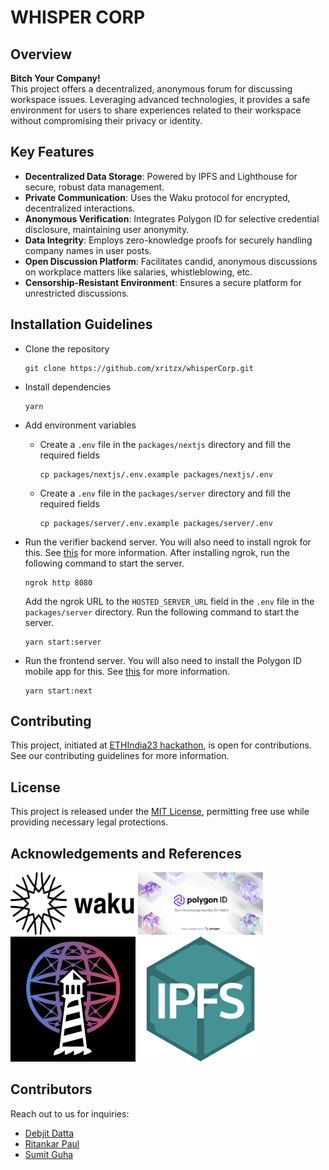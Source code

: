 # WHISPER CORP

## Overview

**Bitch Your Company!**\
This project offers a decentralized, anonymous forum for discussing workspace issues. Leveraging advanced technologies, it provides a safe environment for users to share experiences related to their workspace without compromising their privacy or identity.

## Key Features

- **Decentralized Data Storage**: Powered by IPFS and Lighthouse for secure, robust data management.
- **Private Communication**: Uses the Waku protocol for encrypted, decentralized interactions.
- **Anonymous Verification**: Integrates Polygon ID for selective credential disclosure, maintaining user anonymity.
- **Data Integrity**: Employs zero-knowledge proofs for securely handling company names in user posts.
- **Open Discussion Platform**: Facilitates candid, anonymous discussions on workplace matters like salaries, whistleblowing, etc.
- **Censorship-Resistant Environment**: Ensures a secure platform for unrestricted discussions.

## Installation Guidelines

- Clone the repository

  ```shell
  git clone https://github.com/xritzx/whisperCorp.git
  ```

- Install dependencies

  ```shell
  yarn
  ```

- Add environment variables

  - Create a `.env` file in the `packages/nextjs` directory and fill the required fields

    ```shell
    cp packages/nextjs/.env.example packages/nextjs/.env
    ```

  - Create a `.env` file in the `packages/server` directory and fill the required fields

    ```shell
    cp packages/server/.env.example packages/server/.env
    ```

- Run the verifier backend server. You will also need to install ngrok for this. See [this](https://ngrok.com/download) for more information. After installing ngrok, run the following command to start the server.

  ```shell
  ngrok http 8080
  ```

  Add the ngrok URL to the `HOSTED_SERVER_URL` field in the `.env` file in the `packages/server` directory.
  Run the following command to start the server.

  ```shell
  yarn start:server
  ```

- Run the frontend server. You will also need to install the Polygon ID mobile app for this. See [this](https://devs.polygonid.com/docs/wallet/wallet-sdk/polygonid-app/) for more information.

  ```shell
  yarn start:next
  ```

## Contributing

This project, initiated at [ETHIndia23 hackathon](https://ethindia.co/), is open for contributions. See our contributing guidelines for more information.

## License

This project is released under the [MIT License](LICENSE.md), permitting free use while providing necessary legal protections.

## Acknowledgements and References

[<img src="./assets/black-waku-logo-with-name.png" width="200" height="100">](https://waku.org/)
[<img src="./assets/63a1add7c366de030f972bdb_ID-Launch-Creative-with-tagline.webp" width="200" height="100">](https://polygonid.com/)
[<img src="./assets/G-9dkMwk_400x400.jpg" width="200" height="200">](https://www.lighthouse.storage/)
[<img src="./assets/download.png" width="200" height="200">](https://ipfs.tech/)

## Contributors

Reach out to us for inquiries:

- [Debjit Datta](https://github.com/debjitdbb/)
- [Ritankar Paul](https://github.com/xritzx/)
- [Sumit Guha](https://github.com/sumit03guha)
